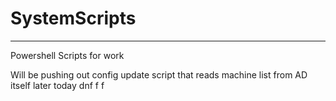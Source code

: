 # SystemScripts

<hr>

Powershell Scripts for work

Will be pushing out config update script that reads machine list from AD itself later today
dnf
f
f
